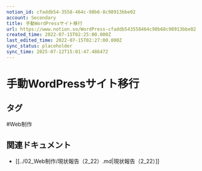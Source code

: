 ```yaml
---
notion_id: cfaddb54-3558-464c-98b6-8c98913bbe02
account: Secondary
title: 手動WordPressサイト移行
url: https://www.notion.so/WordPress-cfaddb543558464c98b68c98913bbe02
created_time: 2022-07-15T02:25:00.000Z
last_edited_time: 2022-07-15T02:27:00.000Z
sync_status: placeholder
sync_time: 2025-07-12T15:01:47.486472
---
```

# 手動WordPressサイト移行


## タグ

#Web制作 

## 関連ドキュメント

- [[../02_Web制作/現状報告（2_22）.md|現状報告（2_22）]]
